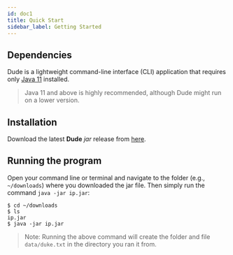 ```yaml
---
id: doc1
title: Quick Start
sidebar_label: Getting Started
---
```


## Dependencies

Dude is a lightweight command-line interface (CLI) application that requires only [Java 11](https://www.oracle.com/java/technologies/javase-jdk11-downloads.html) installed.

> Java 11 and above is highly recommended, although Dude might run on a lower version.

## Installation

Download the latest **Dude** _jar_ release from [here](https://github.com/zhixiangteoh/ip/releases).

## Running the program

Open your command line or terminal and navigate to the folder (e.g., `~/downloads`) where you downloaded the jar file. Then simply run the command `java -jar ip.jar`:
 
```
$ cd ~/downloads
$ ls
ip.jar
$ java -jar ip.jar
```

> Note: Running the above command will create the folder and file `data/duke.txt` in the directory you ran it from.